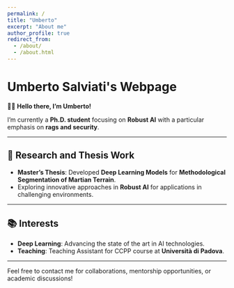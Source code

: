 ```yaml
---
permalink: /
title: "Umberto"
excerpt: "About me"
author_profile: true
redirect_from: 
  - /about/
  - /about.html
---
```

# Umberto Salviati's Webpage

👋🏼 **Hello there, I’m Umberto!**

I’m currently a **Ph.D. student** focusing on **Robust AI** with a particular emphasis on **rags and security**.

---

## 🔬 Research and Thesis Work

- **Master’s Thesis**: Developed **Deep Learning Models** for **Methodological Segmentation of Martian Terrain**.
- Exploring innovative approaches in **Robust AI** for applications in challenging environments.

---

## 📚 Interests

- **Deep Learning**: Advancing the state of the art in AI technologies.
- **Teaching**: Teaching Assistant for CCPP course at **Università di Padova**.

---

Feel free to contact me for collaborations, mentorship opportunities, or academic discussions!
